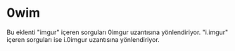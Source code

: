 # 0wim

Bu eklenti "imgur" içeren sorguları 0imgur uzantısına yönlendiriyor. "i.imgur" içeren sorguları ise i.0imgur uzantısına yönlendiriyor.
